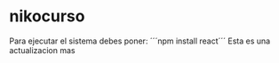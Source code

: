 # nikocurso

Para ejecutar el sistema debes poner:
´´´npm install react´´´
Esta es una actualizacion mas 
